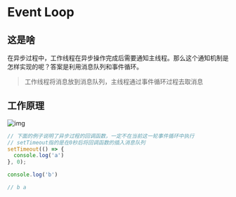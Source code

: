# Event Loop

## 这是啥

在异步过程中，工作线程在异步操作完成后需要通知主线程。那么这个通知机制是怎样实现的呢？答案是利用消息队列和事件循环。

> 工作线程将消息放到消息队列，主线程通过事件循环过程去取消息

## 工作原理

![img](https://sfault-image.b0.upaiyun.com/325/916/3259161542-575018ce29d44_articlex)

```js
// 下面的例子说明了异步过程的回调函数，一定不在当前这一轮事件循环中执行
// setTimeout指的是在0秒后将回调函数的插入消息队列
setTimeout(() => {
  console.log('a')
}, 0);

console.log('b')

// b a
```
